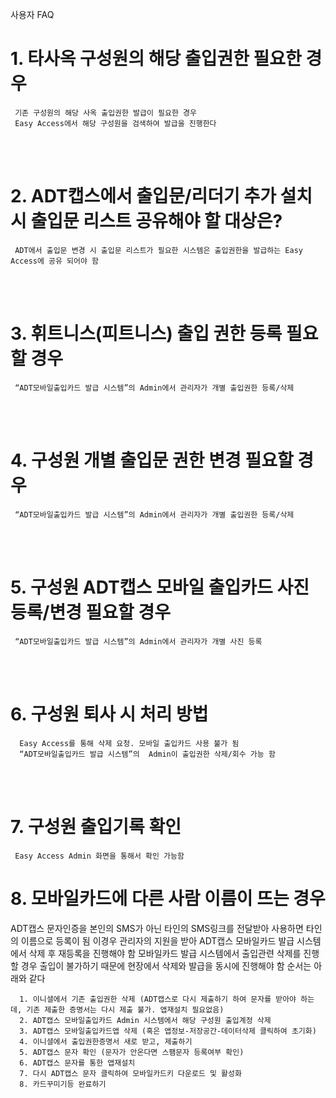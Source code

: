 사용자 FAQ

# 1. 타사옥 구성원의 해당 출입권한 필요한 경우

     기존 구성원의 해당 사옥 출입권한 발급이 필요한 경우
     Easy Access에서 해당 구성원을 검색하여 발급을 진행한다

<br><br>

# 2. ADT캡스에서 출입문/리더기 추가 설치 시 출입문 리스트 공유해야 할 대상은?

     ADT에서 출입문 변경 시 출입문 리스트가 필요한 시스템은 출입권한을 발급하는 Easy Access에 공유 되어야 함

<br><br>


# 3. 휘트니스(피트니스) 출입 권한 등록 필요할 경우
     “ADT모바일출입카드 발급 시스템”의 Admin에서 관리자가 개별 출입권한 등록/삭제

<br><br>

# 4. 구성원 개별 출입문 권한 변경 필요할 경우
     “ADT모바일출입카드 발급 시스템”의 Admin에서 관리자가 개별 출입권한 등록/삭제

<br><br>

# 5. 구성원 ADT캡스 모바일 출입카드 사진 등록/변경 필요할 경우
     “ADT모바일출입카드 발급 시스템”의 Admin에서 관리자가 개별 사진 등록

<br><br>

# 6. 구성원 퇴사 시 처리 방법
      Easy Access를 통해 삭제 요청. 모바일 출입카드 사용 불가 됨
      “ADT모바일출입카드 발급 시스템”의  Admin이 출입권한 삭제/회수 가능 함

<br><br>

# 7. 구성원 출입기록 확인
     Easy Access Admin 화면을 통해서 확인 가능함

# 8. 모바일카드에 다른 사람 이름이 뜨는 경우

ADT캡스 문자인증을 본인의 SMS가 아닌 타인의 SMS링크를 전달받아 사용하면 타인의 이름으로 등록이 됨
이경우 관리자의 지원을 받아 ADT캡스 모바일카드 발급 시스템에서 삭제 후 재등록을 진행해야 함
모바일카드 발급 시스템에서 출입관련 삭제를 진행할 경우 출입이 불가하기 때문에 현장에서 삭제와 발급을 동시에 진행해야 함
순서는 아래와 같다 
    
      1. 이니셜에서 기존 출입권한 삭제 (ADT캡스로 다시 제출하기 하여 문자를 받아야 하는데, 기존 제출한 증명서는 다시 제출 불가. 앱재설치 필요없음)
      2. ADT캡스 모바일출입카드 Admin 시스템에서 해당 구성원 출입계정 삭제
      3. ADT캡스 모바일출입카드앱 삭제 (혹은 앱정보-저장공간-데이터삭제 클릭하여 초기화)
      4. 이니셜에서 출입권한증명서 새로 받고, 제출하기
      5. ADT캡스 문자 확인 (문자가 안온다면 스팸문자 등록여부 확인)
      6. ADT캡스 문자를 통한 앱재설치
      7. 다시 ADT캡스 문자 클릭하여 모바일카드키 다운로드 및 활성화
      8. 카드꾸미기등 완료하기

